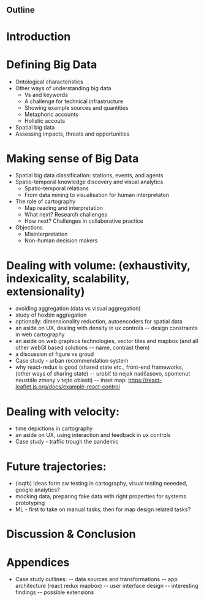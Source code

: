 Outline
---------

# Introduction

# Defining Big Data
- Ontological characteristics
- Other ways of understanding big data
  - Vs and keywords
  - A challenge for technical infrastructure
  - Showing example sources and quantities
  - Metaphoric accounts
  - Holistic accouts
- Spatial big data 
- Assessing impacts, threats and opportunities

# Making sense of Big Data
- Spatial big data classification: stations, events, and agents
- Spatio-temporal knowledge discovery and visual analytics 
  - Spatio-temporal relations 
  - From data mining to visualisation for human interpretaton 
- The role of cartography
  - Map reading and interpretation
  - What next? Research challenges
  - How next? Challenges in collaborative practice
- Objections
  - Misinterpretation
  - Non-human decision makers

# Dealing with volume: (exhaustivity, indexicality, scalability, extensionality)
- avoiding aggregation (data vs visual aggregation)
- study of hexbin aggregation
- optionally: dimensionality reduction, autoencoders for spatial data
- an aside on UX, dealing with density in ux controls -- design constraints in web cartography
- an aside on web graphics technologies, vector tiles and mapbox (and all other webGl based solutions -- name, contrast them)
- a discussion of figure vs groud
- Case study - urban recommendation system
- why react-redux is good (shared state etc., front-end frameworks, (other ways of sharing state) -- urobiť to nejak nadčasovo, spomenut neustále zmeny v tejto oblasti)
-- inset map: https://react-leaflet.js.org/docs/example-react-control

# Dealing with velocity:
- time depictions in cartography
- an aside on UX, using interaction and feedback in ux controls
- Case study - traffic trough the pandemic

# Future trajectories:
- (isqtb) ideas form sw testing in cartography, visual testing neeeded, google analytics?
- mocking data, preparing fake data with right properties for systems prototyping
- ML - first to take on manual tasks, then for map design related tasks?

# Discussion & Conclusion

# Appendices

- Case study outlines:
-- data sources and transformations
-- app architecture (react redux mapbox)
-- user interface design
-- interesting findings 
-- possible extensions
